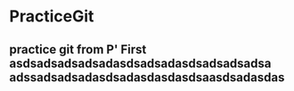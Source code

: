 # PracticeGit
practice git from P' First
asdsadsadsadsadasdsadsadasdsadsadsadsa
adssadsadsadasdsadasdasdasdsaasdsadasdas
---------------------------------------------
